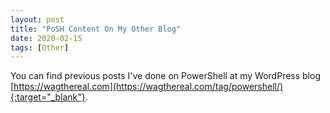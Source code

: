 ```yaml
---
layout: post
title: "PoSH Content On My Other Blog"
date: 2020-02-15
tags: [Other]
---
```


You can find previous posts I've done on PowerShell at my WordPress blog [https://wagthereal.com](https://wagthereal.com/tag/powershell/){:target="_blank"}.